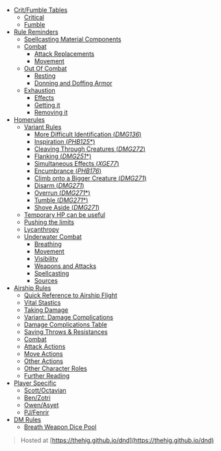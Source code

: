 - [Crit/Fumble Tables](./CRITFUMBLE.md)
  - [Critical](./CRITFUMBLE.md#critical-hit-table-natural-20-only)
  - [Fumble](./CRITFUMBLE.md#fumble-table-natural-1-only)
- [Rule Reminders](./RULE-REMINDERS.md)
  - [Spellcasting Material Components](./RULE-REMINDERS.md#spellcasting-material-components)
  - [Combat](./RULE-REMINDERS.md#combat)
    - [Attack Replacements](./RULE-REMINDERS.md#attack-replacements)
    - [Movement](./RULE-REMINDERS.md#movement)
  - [Out Of Combat](./RULE-REMINDERS.md#out-of-combat)
    - [Resting](./RULE-REMINDERS.md#resting)
    - [Donning and Doffing Armor](./RULE-REMINDERS.md#donning-and-doffing-armor)
  - [Exhaustion](./RULE-REMINDERS.md#exhaustion)
    - [Effects](./RULE-REMINDERS.md#effects)
    - [Getting it](./RULE-REMINDERS.md#getting-it)
    - [Removing it](./RULE-REMINDERS.md#removing-it)
- [Homerules](./HOMERULES.md)
  - [Variant Rules](./HOMERULES.md#variant-rules)
    - [More Difficult Identification (_DMG136_)](./HOMERULES.md#more-difficult-identification-dmg136)
    - [Inspiration (_PHB125_\*)](./HOMERULES.md#inspiration-phb125)
    - [Cleaving Through Creatures (_DMG272_)](./HOMERULES.md#cleaving-through-creatures-dmg272)
    - [Flanking (_DMG251_\*)](./HOMERULES.md#flanking-dmg251)
    - [Simultaneous Effects (_XGE77_)](./HOMERULES.md#simultaneous-effects-xge77)
    - [Encumbrance (_PHB176_)](./HOMERULES.md#encumbrance-phb176)
    - [Climb onto a Bigger Creature (_DMG271_)](./HOMERULES.md#climb-onto-a-bigger-creature-dmg271)
    - [Disarm (_DMG271_)](./HOMERULES.md#disarm-dmg271)
    - [Overrun (_DMG271_\*)](./HOMERULES.md#overrun-dmg271)
    - [Tumble (_DMG271_\*)](./HOMERULES.md#tumble-dmg271)
    - [Shove Aside (_DMG271_)](./HOMERULES.md#shove-aside-dmg271)
  - [Temporary HP can be useful](./HOMERULES.md#temporary-hp-can-be-useful)
  - [Pushing the limits](./HOMERULES.md#pushing-the-limits)
  - [Lycanthropy](./HOMERULES.md#lycanthropy)
  - [Underwater Combat](./HOMERULES.md#underwater-combat)
    - [Breathing](./HOMERULES.md#breathing)
    - [Movement](./HOMERULES.md#movement)
    - [Visibility](./HOMERULES.md#visibility)
    - [Weapons and Attacks](./HOMERULES.md#weapons-and-attacks)
    - [Spellcasting](./HOMERULES.md#spellcasting)
    - [Sources](./HOMERULES.md#sources)
- [Airship Rules](./AIRSHIP.md)
  - [Quick Reference to Airship Flight](./AIRSHIP.md#quick-reference-to-airship-flight)
  - [Vital Stastics](./AIRSHIP.md#vital-stastics)
  - [Taking Damage](./AIRSHIP.md#taking-damage)
  - [Variant: Damage Complications](./AIRSHIP.md#variant-damage-complications)
  - [Damage Complications Table](./AIRSHIP.md#damage-complications-table)
  - [Saving Throws & Resistances](./AIRSHIP.md#saving-throws-resistances)
  - [Combat](./AIRSHIP.md#combat)
  - [Attack Actions](./AIRSHIP.md#attack-actions)
  - [Move Actions](./AIRSHIP.md#move-actions)
  - [Other Actions](./AIRSHIP.md#other-actions)
  - [Other Character Roles](./AIRSHIP.md#other-character-roles)
  - [Further Reading](./AIRSHIP.md#further-reading)
- [Player Specific](./PLAYER-SPECIFIC.md)
  - [Scott/Octavian](./PLAYER-SPECIFIC.md#scott--octavian-wizard-necromancer)
  - [Ben/Zotri](./PLAYER-SPECIFIC.md#ben--zotri-wizard-necromancer)
  - [Owen/Asyet](./PLAYER-SPECIFIC.md#owen--asyet-druid-moon)
  - [PJ/Fenrir](./PLAYER-SPECIFIC.md#pj--fenrir-ranger-monster-slayer)
- [DM Rules](./DM-RULES.md)
  - [Breath Weapon Dice Pool](./DM-RULES.md#breath-weapon-dice-pool)

> Hosted at [https://thehig.github.io/dnd](https://thehig.github.io/dnd)

<script>
  if (navigator.serviceWorker) {
    navigator.serviceWorker.register('/{repository}/sw.js', {scope: '/{repository}/'})
  }
</script>
